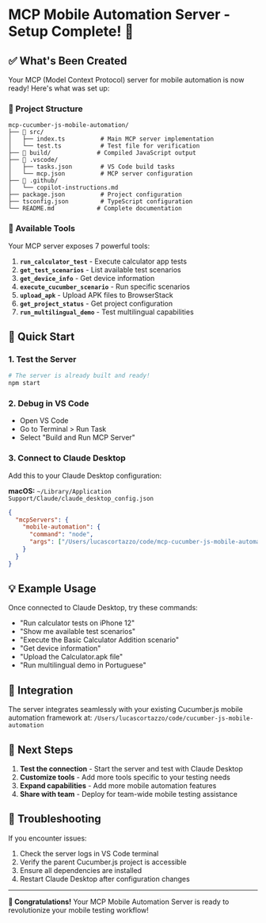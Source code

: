 # MCP Mobile Automation Server - Setup Complete! 🎉

## ✅ What's Been Created

Your MCP (Model Context Protocol) server for mobile automation is now ready! Here's what was set up:

### 📁 Project Structure
```
mcp-cucumber-js-mobile-automation/
├── 📁 src/
│   ├── index.ts          # Main MCP server implementation
│   └── test.ts           # Test file for verification
├── 📁 build/             # Compiled JavaScript output
├── 📁 .vscode/
│   ├── tasks.json        # VS Code build tasks
│   └── mcp.json          # MCP server configuration
├── 📁 .github/
│   └── copilot-instructions.md
├── package.json          # Project configuration
├── tsconfig.json         # TypeScript configuration
└── README.md            # Complete documentation
```

### 🔧 Available Tools

Your MCP server exposes 7 powerful tools:

1. **`run_calculator_test`** - Execute calculator app tests
2. **`get_test_scenarios`** - List available test scenarios
3. **`get_device_info`** - Get device information
4. **`execute_cucumber_scenario`** - Run specific scenarios
5. **`upload_apk`** - Upload APK files to BrowserStack
6. **`get_project_status`** - Get project configuration
7. **`run_multilingual_demo`** - Test multilingual capabilities

## 🚀 Quick Start

### 1. Test the Server
```bash
# The server is already built and ready!
npm start
```

### 2. Debug in VS Code
- Open VS Code
- Go to Terminal > Run Task
- Select "Build and Run MCP Server"

### 3. Connect to Claude Desktop

Add this to your Claude Desktop configuration:

**macOS:** `~/Library/Application Support/Claude/claude_desktop_config.json`
```json
{
  "mcpServers": {
    "mobile-automation": {
      "command": "node",
      "args": ["/Users/lucascortazzo/code/mcp-cucumber-js-mobile-automation/build/index.js"]
    }
  }
}
```

## 💡 Example Usage

Once connected to Claude Desktop, try these commands:

- "Run calculator tests on iPhone 12"
- "Show me available test scenarios"
- "Execute the Basic Calculator Addition scenario"
- "Get device information"
- "Upload the Calculator.apk file"
- "Run multilingual demo in Portuguese"

## 🔗 Integration

The server integrates seamlessly with your existing Cucumber.js mobile automation framework at:
`/Users/lucascortazzo/code/cucumber-js-mobile-automation`

## 🎯 Next Steps

1. **Test the connection** - Start the server and test with Claude Desktop
2. **Customize tools** - Add more tools specific to your testing needs
3. **Expand capabilities** - Add more mobile automation features
4. **Share with team** - Deploy for team-wide mobile testing assistance

## 🐛 Troubleshooting

If you encounter issues:
1. Check the server logs in VS Code terminal
2. Verify the parent Cucumber.js project is accessible
3. Ensure all dependencies are installed
4. Restart Claude Desktop after configuration changes

---

**🎉 Congratulations!** Your MCP Mobile Automation Server is ready to revolutionize your mobile testing workflow!
